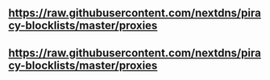 ## https://raw.githubusercontent.com/nextdns/piracy-blocklists/master/proxies
## https://raw.githubusercontent.com/nextdns/piracy-blocklists/master/proxies
